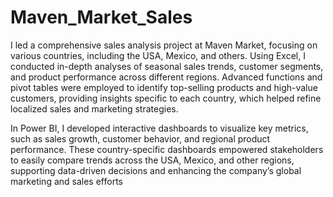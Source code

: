 # Maven_Market_Sales


I led a comprehensive sales analysis project at Maven Market, focusing on various countries, including the USA, Mexico, and others. Using Excel, I conducted in-depth analyses of seasonal sales trends, customer segments, and product performance across different regions. Advanced functions and pivot tables were employed to identify top-selling products and high-value customers, providing insights specific to each country, which helped refine localized sales and marketing strategies.

In Power BI, I developed interactive dashboards to visualize key metrics, such as sales growth, customer behavior, and regional product performance. These country-specific dashboards empowered stakeholders to easily compare trends across the USA, Mexico, and other regions, supporting data-driven decisions and enhancing the company’s global marketing and sales efforts
